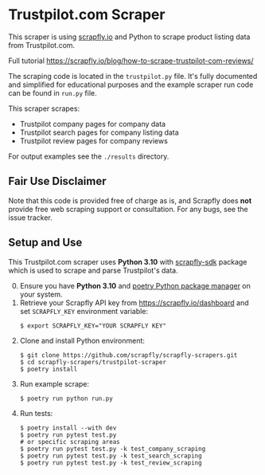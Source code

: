 # Trustpilot.com Scraper

This scraper is using [scrapfly.io](https://scrapfly.io/) and Python to scrape product listing data from Trustpilot.com. 

Full tutorial <https://scrapfly.io/blog/how-to-scrape-trustpilot-com-reviews/>

The scraping code is located in the `trustpilot.py` file. It's fully documented and simplified for educational purposes and the example scraper run code can be found in `run.py` file.

This scraper scrapes:
- Trustpilot company pages for company data
- Trustpilot search pages for company listing data
- Trustpilot review pages for company reviews

For output examples see the `./results` directory.

## Fair Use Disclaimer

Note that this code is provided free of charge as is, and Scrapfly does __not__ provide free web scraping support or consultation. For any bugs, see the issue tracker.

## Setup and Use

This Trustpilot.com scraper uses __Python 3.10__ with [scrapfly-sdk](https://pypi.org/project/scrapfly-sdk/) package which is used to scrape and parse Trustpilot's data.

0. Ensure you have __Python 3.10__ and [poetry Python package manager](https://python-poetry.org/docs/#installation) on your system.
1. Retrieve your Scrapfly API key from <https://scrapfly.io/dashboard> and set `SCRAPFLY_KEY` environment variable:
    ```shell
    $ export SCRAPFLY_KEY="YOUR SCRAPFLY KEY"
    ```
2. Clone and install Python environment:
    ```shell
    $ git clone https://github.com/scrapfly/scrapfly-scrapers.git
    $ cd scrapfly-scrapers/trustpilot-scraper
    $ poetry install
    ```
3. Run example scrape:
    ```shell
    $ poetry run python run.py
    ```
4. Run tests:
    ```shell
    $ poetry install --with dev
    $ poetry run pytest test.py
    # or specific scraping areas
    $ poetry run pytest test.py -k test_company_scraping
    $ poetry run pytest test.py -k test_search_scraping
    $ poetry run pytest test.py -k test_review_scraping
    ```

